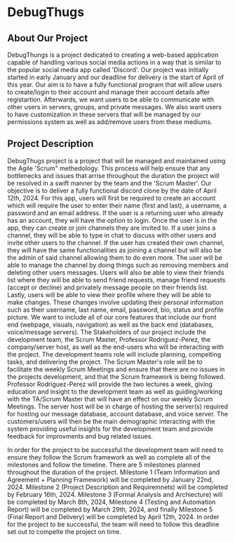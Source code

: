 # DebugThugs

## About Our Project

DebugThungs is a project dedicated to creating a web-based application capable of handling various social media actions in a way that is similar to the popular social media app called 'Discord'. Our project was initially started in early January and our deadline for delivery is the start of April of this year. Our aim is to have a fully functional program that will allow users to create/login to their account and manage their account details after registartion. Afterwards, we want users to be able to communicate with other users in servers, groups, and private messages. We also want users to have customization in these servers that will be managed by our permissions system as well as add/remove users from these mediums.

## Project Description

DebugThugs project is a project that will be managed and maintained using the Agile 'Scrum" methedology. This process will help ensure that any bottlenecks and issues that arrise throughout the duration the project will be resolved in a swift manner by the team and the 'Scrum Master'. Our objective is to deliver a fully functional discord clone by the date of April 12th, 2024. For this app, users will first be required to create an account which will require the user to enter their name (first and last), a username, a password and an email address. If the user is a returning user who already has an account, they will have the option to login. Once the user is in the app, they can create or join channels they are invited to. If a user joins a channel, they will be able to type in chat to discuss with other users and invite other users to the channel. If the user has created their own channel, they will have the same functionalities as joining a channel but will also be the admin of said channel allowing them to do even more. The user will be able to manage the channel by doing things such as removing members and deleting other users messages. Users will also be able to view their friends list where they will be able to send friend requests, manage friend requests (accept or decline) and privately message people on their friends list. Lastly, users will be able to view their profile where they will be able to make changes. These changes involve updating their personal information such as their username, last name, email, password, bio, status and profile picture. We want to include all of our core features that include our front end (webpage, visuals, navigation) as well as the back end (databases, voice/message servers). The Stakeholders of our project include the development team, the Scrum Master, Professor Rodriguez-Perez, the company/server host, as well as the end-users who will be interacting with the project. The development teams role will include planning, compelting tasks, and delivering the project. The Scrum Master's role will be to facilitate the weekly Scrum Meetings and ensure that there are no issues in the projects development, and that the Scrum framework is being followed. Professor Rodriguez-Perez will provide the two lectures a week, giving education and insight to the development team as well as guiding/working with the TA/Scrum Master that will have an effect on our weekly Scrum Meetings. The server host will be in charge of hosting the server(s) required for hosting our message database, account database, and voice server. The customers/users will then be the main demographic interacting with the system providing useful insights for the development team and provide feedback for improvments and bug related issues. 

In order for the project to be successful the development team will need to ensure they follow the Scrum framework as well as complete all of the milestones and follow the timeline. There are 5 milestones planned throughout the duration of the project. Milestone 1 (Team Information and Agreement + Planning Framework) will be completed by January 22nd, 2024. Milestone 2 (Project Description and Requiremnets) will be completed by February 16th, 2024. Milestone 3 (Formal Analysis and Archiecture) will be completed by March 8th, 2024, Milestone 4 (Testing and Automation Report) will be completed by March 29th, 2024, and finally Milestone 5 (Final Report and Delivery) will be completed by April 12th, 2024. In order for the project to be successful, the team will need to follow this deadline set out to compelte the project on time.
